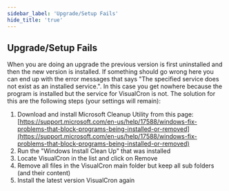 ```yaml
---
sidebar_label: 'Upgrade/Setup Fails'
hide_title: 'true'
---
```


## Upgrade/Setup Fails

When you are doing an upgrade the previous version is first uninstalled and then the new version is installed. If something should go wrong here you can end up with the error messages that says "The specified service does not exist as an installed service.". In this case you get nowhere because the program is installed but the service for VisualCron is not. The solution for this are the following steps (your settings will remain):
 
1. Download and install Microsoft Cleanup Utility from this page: [https://support.microsoft.com/en-us/help/17588/windows-fix-problems-that-block-programs-being-installed-or-removed](https://support.microsoft.com/en-us/help/17588/windows-fix-problems-that-block-programs-being-installed-or-removed)
2. Run the "Windows Install Clean Up" that was installed
3. Locate VisualCron in the list and click on Remove
4. Remove all files in the VisualCron main folder but keep all sub folders (and their content)
5. Install the latest version VisualCron again